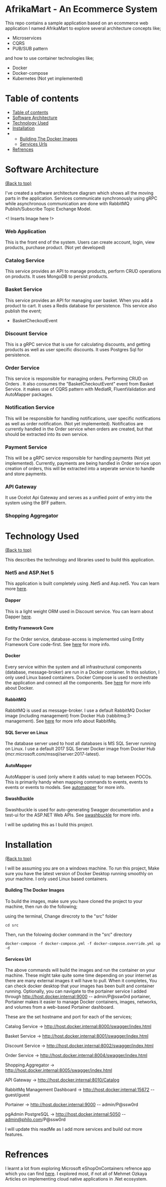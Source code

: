 # AfrikaMart - An Ecommerce System

This repo contains a sample application based on an ecommerce web application I named AfrikaMart to explore several architecture concepts like;

- Microservices
- CQRS
- PUB/SUB pattern

and how to use container technologies like;
- Docker
- Docker-compose
- Kubernetes (Not yet implemented)


# Table of contents

- [Table of contents](#table-of-contents)
- [Software Architecture](#software-architecture)
- [Technology Used](#technology-used)
- [Installation](#installation)
-  - [Building The Docker Images](#building-the-docker-images)
    - [Services Urls](#services-url)
- [Refrences](#refrences)


# Software Architecture
[(Back to top)](#table-of-contents)

I've created a software architecture diagram which shows all the moving parts in the application. Services communicate synchronously using gRPC while asynchronous communication are done with RabbitMQ Publish/Subscribe Topic Exchange Model.

<! Inserts Image here !>

### Web Application
This is the front end of the system. Users can create account, login, view products, purchase product. (Not yet developed)

### Catalog Service
This service provides an API to manage products, perform CRUD operations on products. It uses MongoDB to persist products.

### Basket Service
This service provides an API for managing user basket. When you add a product to cart. It uses a Redis database for persistence.
This service also publish the event;
- BasketCheckoutEvent

### Discount Service
This is a gRPC service that is use for calculating discounts, and getting products as well as user specific discounts. It uses Postgres Sql for persistence.

### Order Service
This service is responsible for managing orders. Performing CRUD on Orders . It also consumes the "BasketCheckoutEvent" event from Basket Service. it makes use of CQRS pattern with MediatR, FluentValidation and AutoMapper packages.

### Notification Service
This will be responsible for handling notifications, user specific notifications as well as order notification. (Not yet implemented). Notificatios are currently handled in the Order service when orders are created, but that should be extracted into its own service.

### Payment Service
This will be a gRPC service responsible for handling payments (Not yet implemented). Currently, payments are being handled in Order service upon creation of orders, this will be extracted into a seperate service to handle and store payments.

### API Gateway
It use Ocelot Api Gateway and serves as a unified point of entry into the system using the BFF pattern.

### Shopping Aggregator

# Technology Used
[(Back to top)](#table-of-contents)

This describes the technology and libraries used to build this application.

### Net5 and ASP.Net 5 
This application is built completely using .Net5 and Asp.net5. You can learn more [here](https://dot.net/).

#### Dapper
This is a light weight ORM used in Discount service. You can learn about Dapper [here](https://github.com/StackExchange/Dapper).

#### Entity Framework Core
For the Order service, database-access is implemented using Entity Framework Core code-first. See [here](https://docs.microsoft.com/en-us/ef/core/index)  for more info.

#### Docker
Every service within the system and all infrastructural components (database, message-broker) are run in a Docker container. In this solution, I only used Linux based containers. Docker Compose is used to orchestrate the application and connect all the components. See [here](https://www.docker.com/) for more info about Docker.

#### RabbitMQ
RabbitMQ is used as message-broker. I use a default RabbitMQ Docker image (including management) from Docker Hub (rabbitmq:3-management). See [here](https://www.rabbitmq.com/) for more info about RabbitMq.

#### SQL Server on Linux
The database server used to host all databases is MS SQL Server running on Linux. I use a default 2017 SQL Server Docker image from Docker Hub (mcr.microsoft.com/mssql/server:2017-latest).

#### AutoMapper
AutoMapper is used (only where it adds value) to map between POCOs. This is primarily handy when mapping commands to events, events to events or events to models. See [automapper](http://automapper.org/) for more info.

#### SwashBuckle
Swashbuckle is used for auto-generating Swagger documentation and a test-ui for the ASP.NET Web APIs. See [swashbuckle](https://github.com/domaindrivendev/Swashbuckle) for more info.

I will be updating this as I build this project.

# Installation
[(Back to top)](#table-of-contents)
 
 I will be assuming you are on a windows machine. To run this project, Make sure you have the latest version of Docker Desktop running smoothly on your machine. I only used Linux based containers.
 
####  Building The Docker Images
To build the images, make sure you have cloned the project to your machine, then run do the following;

using the terminal, Change direcroty to the "src" folder
```
cd src
```

Then, run the folowing docker command in the "src" directory

```
docker-compose -f docker-compose.yml -f docker-compose.override.yml up -d
```

#### Services Url

The above commands will build the images and run the container on your machine. These might take quite some time depending on your internet as there are many external images it will have to pull. When it completes, You can check docker desktop that your images has been built and container running. Optionally, you can navigate to the portainer service I added through http://host.docker.internal:9000 -- admin/P@ssw0rd portainer, Portainer makes it easier to manage Docker containers, images, networks, and volumes from a web-based Portainer dashboard.

These are the set hostname and port for each of the services;

Catalog Service -> http://host.docker.internal:8000/swagger/index.html

Basket Service -> http://host.docker.internal:8001/swagger/index.html

Discount Service -> http://host.docker.internal:8002/swagger/index.html

Order Service -> http://host.docker.internal:8004/swagger/index.html

Shopping.Aggregator -> http://host.docker.internal:8005/swagger/index.html

API Gateway -> http://host.docker.internal:8010/Catalog

RabbitMq Management Dashboard -> http://host.docker.internal:15672 -- guest/guest

Portainer -> http://host.docker.internal:9000 -- admin/P@ssw0rd

pgAdmin PostgreSQL -> http://host.docker.internal:5050 -- admin@philo.com/P@ssw0rd


I will update this readMe as I add more services and build out more features.


# Refrences

I learnt a lot from exploring Microsoft eShopOnContainers refrence app which you can find [here](https://docs.microsoft.com/en-us/dotnet/architecture/cloud-native/introduce-eshoponcontainers-reference-app). 
I explored most, if not all of Mehmet Ozkaya Articles on implementing cloud native applications in .Net ecosystem.
